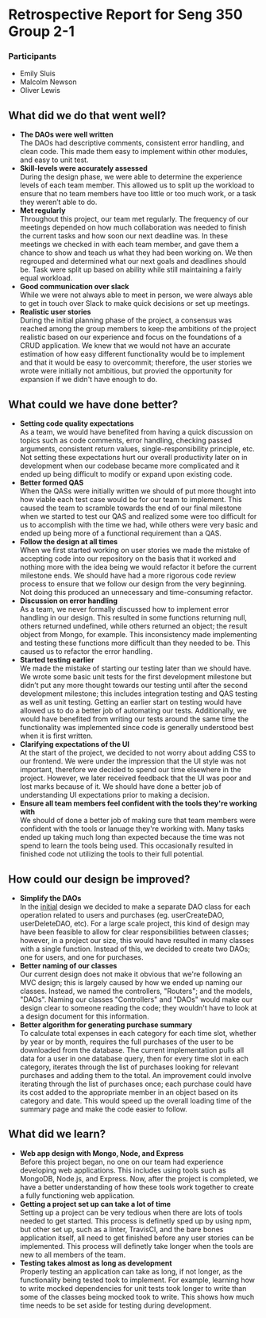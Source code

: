 # Retrospective Report for Seng 350 Group 2-1
### Participants
- Emily Sluis
- Malcolm Newson
- Oliver Lewis

## What did we do that went well?
* **The DAOs were well written**  
The DAOs had descriptive comments, consistent error handling, and clean code. This made them easy to implement within other modules,  and easy to unit test.
* **Skill-levels were accurately assessed**  
During the design phase, we were able to determine the experience levels of each team member. This allowed us to split up the workload to ensure that no team members have too little or too much work, or a task they weren’t able to do.
* **Met regularly**  
Throughout this project, our team met regularly. The frequency of our meetings depended on how much collaboration was needed to finish the current tasks and how soon our next deadline was. In these meetings we checked in with each team member, and gave them a chance to show and teach us what they had been working on. We then regrouped and determined what our next goals and deadlines should be. Task were split up based on ability while still maintaining a fairly equal workload.
* **Good communication over slack**  
While we were not always able to meet in person, we were always able to get in touch over Slack to make quick decisions or set up meetings.
* **Realistic user stories**  
During the initial planning phase of the project, a consensus was reached among the group members to keep the ambitions of the project realistic based on our experience and focus on the foundations of a CRUD application. We knew that we would not have an accurate estimation of how easy different functionality would be to implement and that it would be easy to overcommit; therefore, the user stories we wrote were initially not ambitious, but provied the opportunity for expansion if we didn't have enough to do.

## What could we have done better?
* **Setting code quality expectations**  
As a team, we would have benefited from having a quick discussion on topics such as code comments, error handling, checking passed arguments, consistent return values, single-responsibility principle, etc. Not setting these expectations hurt our overall productivity later on in development when our codebase became more complicated and it ended up being difficult to modify or expand upon existing code.
* **Better formed QAS**  
When the QASs were initially written we should of put more thought into how viable each test case would be for our team to implement. This caused the team to scramble towards the end of our final milestone when we started to test our QAS and realized some were too difficult for us to accomplish with the time we had, while others were very basic and ended up being more of a functional requirement than a QAS.
* **Follow the design at all times**  
When we first started working on user stories we made the mistake of accepting code into our repository on the basis that it worked and nothing more with the idea being we would refactor it before the current milestone ends. We should have had a more rigorous code review process to ensure that we follow our design from the very beginning. Not doing this produced an unnecessary and time-consuming refactor.
* **Discussion on error handling**  
As a team, we never formally discussed how to implement error handling in our design. This resulted in some functions returning null, others returned undefined, while others returned an object; the result object from Mongo, for example. This inconsistency made implementing and testing these functions more difficult than they needed to be. This caused us to refactor the error handling.
* **Started testing earlier**  
We made the mistake of starting our testing later than we should have. We wrote some basic unit tests for the first development milestone but didn’t put any more thought towards our testing until after the second development milestone; this includes integration testing and QAS testing as well as unit testing. Getting an earlier start on testing would have allowed us to do a better job of automating our tests. Additionally, we would have benefited from writing our tests around the same time the functionality was implemented since code is generally understood best when it is first written.
* **Clarifying expectations of the UI**  
At the start of the project, we decided to not worry about adding CSS to our frontend. We were under the impression that the UI style was not important, therefore we decided to spend our time elsewhere in the project. However, we later received feedback that the UI was poor and lost marks because of it. We should have done a better job of understanding UI expectations prior to making a decision.
* **Ensure all team members feel confident with the tools they're working with**  
We should of done a better job of making sure that team members were confident with the tools or lanuage they're working with. Many tasks ended up taking much long than expected because the time was not spend to learn the tools being used. This occasionally resulted in finished code not utilizing the tools to their full potential.

## How could our design be improved?
* **Simplify the DAOs**  
In the [initial](https://github.com/seng350/seng350f19-project-2-1/tree/master/docs/M2) design we decided to make a separate DAO class for each operation related to users and purchases (eg. userCreateDAO, userDeleteDAO, etc). For a large scale project, this kind of design may have been feasible to allow for clear responsibilities between classes; however, in a project our size, this would have resulted in many classes with a single function. Instead of this, we decided to create two DAOs; one for users, and one for purchases.
* **Better naming of our classes**  
Our current design does not make it obvious that we're following an MVC design; this is largely caused by how we ended up naming our classes. Instead, we named the controllers, "Routers"; and the models, "DAOs". Naming our classes "Controllers" and "DAOs" would make our design clear to someone reading the code; they wouldn't have to look at a design document for this information.
* **Better algorithm for generating purchase summary**  
To calculate total expenses in each category for each time slot, whether by year or by month, requires the full purchases of the user to be downloaded from the database. The current implementation pulls all data for a user in one database query, then for every time slot in each category, iterates through the list of purchases looking for relevant purchases and adding them to the total. An improvement could involve iterating through the list of purchases once; each purchase could have its cost added to the appropriate member in an object based on its category and date. This would speed up the overall loading time of the summary page and make the code easier to follow.

## What did we learn?
* **Web app design with Mongo, Node, and Express**  
Before this project began, no one on our team had experience developing web applications. This includes using tools such as MongoDB, Node.js, and Express. Now, after the project is completed, we have a better understanding of how these tools work together to create a fully functioning web application. 
* **Getting a project set up can take a lot of time**  
Setting up a project can be very tedious when there are lots of tools needed to get started. This process is definetly sped up by using npm, but other set up, such as a linter, TravisCI, and the bare bones application itself, all need to get finished before any user stories can be implemented. This process will definetly take longer when the tools are new to all members of the team.
* **Testing takes almost as long as development**  
Properly testing an application can take as long, if not longer, as the functionality being tested took to implement. For example, learning how to write mocked dependencies for unit tests took longer to write than some of the classes being mocked took to write. This shows how much time needs to be set aside for testing during development. 
